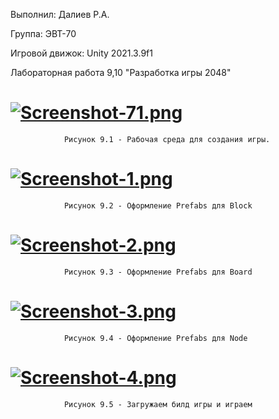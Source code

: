 Выполнил: Далиев Р.А.

Группа: ЭВТ-70

Игровой движок: Unity 2021.3.9f1

Лабораторная работа 9,10 "Разработка игры 2048"

# [![Screenshot-71.png](https://i.postimg.cc/FRQ1DRf2/Screenshot-71.png)](https://postimg.cc/CZmFKwsN)

                Рисунок 9.1 - Рабочая среда для создания игры.
                  
# [![Screenshot-1.png](https://i.postimg.cc/xC8QnVb6/Screenshot-1.png)](https://postimg.cc/gwCQH5sh)

                Рисунок 9.2 - Оформление Prefabs для Block
                  
# [![Screenshot-2.png](https://i.postimg.cc/GpkKt4v2/Screenshot-2.png)](https://postimg.cc/5H2LkN7d)

                Рисунок 9.3 - Оформление Prefabs для Board
                  
# [![Screenshot-3.png](https://i.postimg.cc/mkRg45Bk/Screenshot-3.png)](https://postimg.cc/njRJYTsf)

                Рисунок 9.4 - Оформление Prefabs для Node
                  
# [![Screenshot-4.png](https://i.postimg.cc/T29RmQTj/Screenshot-4.png)](https://postimg.cc/hhXWRLzh)

                Рисунок 9.5 - Загружаем билд игры и играем
                  
